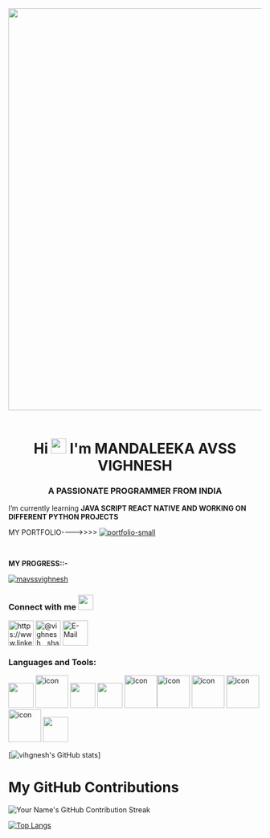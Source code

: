 <img src="https://user-images.githubusercontent.com/74038190/225813708-98b745f2-7d22-48cf-9150-083f1b00d6c9.gif" width="800">
<br><br>



<h1 align="center">Hi <img src="https://raw.githubusercontent.com/MartinHeinz/MartinHeinz/master/wave.gif" width="30px" height="30px" /> I'm MANDALEEKA AVSS VIGHNESH</h1>
<h3 align="center">A PASSIONATE PROGRAMMER FROM INDIA</h3>

 I’m currently learning **JAVA SCRIPT REACT NATIVE AND WORKING ON DIFFERENT PYTHON PROJECTS**


 MY PORTFOLIO---->>>> <A HREF="https://mavssvighnesh.github.io/v/">![portfolio-small](https://github.com/mavssvighnesh/mavssvighnesh/assets/109013315/8996eb55-9ade-4b6d-9656-820ab75a1e49)</A>

<BR>

 **MY PROGRESS::-**

 <p align="left"> <a href="https://github.com/ryo-ma/github-profile-trophy"><img src="https://github-profile-trophy.vercel.app/?username=mavssvighnesh" alt="mavssvighnesh" /></a> </p>

 
<h3 align="left">Connect with me  <img src="https://github.com/TheDudeThatCode/TheDudeThatCode/blob/master/Assets/Handshake.gif" height="30px"></h3>
<p align="left">
<a href="https://www.linkedin.com/in/mandaleeka-avss-vighnesh-7ba848230/"target="blank"><img align="center" src="https://user-images.githubusercontent.com/74038190/235294012-0a55e343-37ad-4b0f-924f-c8431d9d2483.gif" alt="https://www.linkedin.com/in/mandaleeka-avss-vighnesh-7ba848230/" height="50" width="50" /></a>
<a href="https://instagram.com/vighnesh__sharma?igshid=NzZlODBkYWE4Ng==" target="blank"><img align="center" src="https://user-images.githubusercontent.com/74038190/235294013-a33e5c43-a01c-43f6-b44d-a406d8b4ab75.gif" alt="@vighnesh__sharma" height="50" width="50" /></a>
<a href="mailto:vighneshmandaleeka@gmail.com"><img align="center" src="https://user-images.githubusercontent.com/74038190/216122065-2f028bae-25d6-4a3c-bc9f-175394ed5011.png" alt="E-Mail" width="50" /></a>
</p>


</p>
<h3 align="left">Languages and Tools:</h3>
<p align="left"> 

  <img  src="https://github.com/Anmol-Baranwal/Cool-GIFs-For-GitHub/assets/74038190/e0d299f2-767c-4c21-bd49-90f2a19f1a78" width="50">
  <img src="https://techstack-generator.vercel.app/cpp-icon.svg" alt="icon" width="65" height="65" /> <img src="https://github.com/Anmol-Baranwal/Cool-GIFs-For-GitHub/assets/74038190/29fd6286-4e7b-4d6c-818f-c4765d5e39a9" width="50">
<img src="https://github.com/Anmol-Baranwal/Cool-GIFs-For-GitHub/assets/74038190/67f477ed-6624-42da-99f0-1a7b1a16eecb" width="50">
 <img src="https://techstack-generator.vercel.app/java-icon.svg" alt="icon" width="65" height="65" /><img src="https://techstack-generator.vercel.app/js-icon.svg" alt="icon" width="65" height="65" />
 <img src="https://techstack-generator.vercel.app/mysql-icon.svg" alt="icon" width="65" height="65" />
 <img src="https://techstack-generator.vercel.app/aws-icon.svg" alt="icon" width="65" height="65" /> <img src="https://techstack-generator.vercel.app/python-icon.svg" alt="icon" width="65" height="65" />
 <img src="https://user-images.githubusercontent.com/74038190/212257465-7ce8d493-cac5-494e-982a-5a9deb852c4b.gif" width="50">
</a></p>

<span> [![vihgnesh's GitHub stats](https://github-readme-stats.vercel.app/api?username=mavssvighnesh\&show_icons=true\&theme=radical)]
# My GitHub Contributions

![Your Name's GitHub Contribution Streak](https://github-readme-streak-stats.herokuapp.com/?user=mavssvighnesh&theme=dark)





[![Top Langs](https://github-readme-stats.vercel.app/api/top-langs/?username=mavssvighnesh\&layout=pie)](https://github.com/mavssvighnesh/github-readme-stats)
